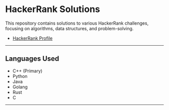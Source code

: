 # HackerRank Solutions

This repository contains solutions to various HackerRank challenges, focusing on algorithms, data structures, and problem-solving.

- [HackerRank Profile](https://www.hackerrank.com/profile/alexandercommod1)

---

## Languages Used

- C++ (Primary)
- Python
- Java
- Golang
- Rust
- C

---
